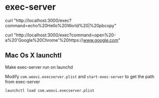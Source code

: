 # exec-server

curl "http://localhost:3000/exec?command=echo%20Hello%20World%20|%20pbcopy"

curl "http://localhost:3000/exec?command=open%20-a%20'Google%20Chrome'%20https://www.google.com"


## Mac Os X launchtl

Make exec-server run on launchd

Modify `com.woovi.execserver.plist` and `start-exec-server` to get the path from exec-server

```bash
launchctl load com.woovi.execserver.plist
```